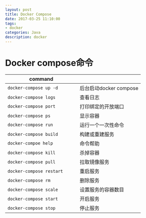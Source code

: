 ```yaml
---
layout: post
title: Docker Compose
date: 2017-03-25 11:10:00
tags:
- docker
categories: Java
description: docker
---
```



# Docker compose命令

|               command              |                                    |
| ---------------------------------- | ---------------------------------- |
| `docker-compose up -d`             | 后台启动docker compose              |
| `docker-compose logs`              | 查看日志                            |
| `docker-compose port`              | 打印绑定的开放端口                    |
| `docker-compose ps`                | 显示容器                            |
| `docker-compose run`               | 运行一个一次性命令                    |
| `docker-compose build`             | 构建或重建服务                       |
| `docker-compoe help `              | 命令帮助                            |
| `docker-compose kill`              | 杀掉容器                            |
| `docker-compose pull`              | 拉取镜像服务                         |
| `docker-compose restart`           | 重启服务                            |
| `docker-compose rm`                | 删除服务                            |
| `docker-compose scale`             | 设置服务的容器数目                    |
| `docker-compose start`             | 开启服务                            |
| `docker-compose stop`              | 停止服务                            |

